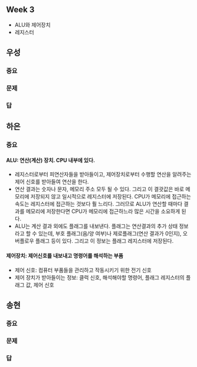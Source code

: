 ## Week 3

 - ALU와 제어장치
 - 레지스터

## 우성

### 중요
### 문제
### 답

## 하은

### 중요
#### ALU: 연산(계산) 장치. CPU 내부에 있다. 
- 레지스터로부터 피연산자들을 받아들이고, 제어장치로부터 수행할 연산을 알려주는 제어 신호를 받아들여 연산을 한다.
- 연산 결과는 숫자나 문자, 메모리 주소 모두 될 수 있다. 그리고 이 결괏값은 바로 메모리에 저장되지 않고 일시적으로 레지스터에 저장된다. CPU가 메모리에 접근하는 속도는 레지스터에 접근하는 것보다 훨 느리다. 그러므로 ALU가 연산할 때마다 결과를 메모리에 저장한다면 CPU가 메모리에 접근하느라 많은 시간을 소요하게 된다.
- ALU는 계산 결과 외에도 플래그를 내보낸다. 플래그는 연산결과의 추가 상태 정보라고 할 수 있는데, 부호 플래그(음/양 여부)나 제로플래그(연산 결과가 0인지), 오버플로우 플래그 등이 있다. 그리고 이 정보는 플래그 레지스터에 저장된다.

#### 제어장치: 제어신호를 내보내고 명령어를 해석하는 부품
- 제어 신호: 컴퓨터 부품들을 관리하고 작동시키기 위한 전기 신호
- 제어 장치가 받아들이는 정보: 클럭 신호, 해석해야할 명령어, 플래그 레지스터의 플래그 값, 제어 신호

## 송현

### 중요
### 문제
### 답

